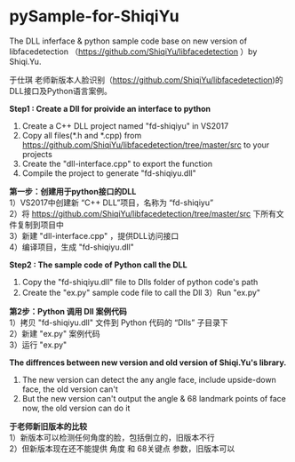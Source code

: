 # pySample-for-ShiqiYu
The DLL inferface &amp; python sample code base on new version of libfacedetection （https://github.com/ShiqiYu/libfacedetection ）by Shiqi.Yu.

于仕琪 老师新版本人脸识别（https://github.com/ShiqiYu/libfacedetection)的DLL接口及Python语言案例。

<b>Step1 : Create a Dll for proivide an interface to python</b>
1) Create a C++ DLL project named "fd-shiqiyu" in VS2017
2) Copy all files(*.h and *.cpp) from https://github.com/ShiqiYu/libfacedetection/tree/master/src to your projects
3) Create the "dll-interface.cpp" to export the function
4) Compile the project to generate "fd-shiqiyu.dll"

<b>第一步：创建用于python接口的DLL</b><br>
1）VS2017中创建新 “C++ DLL”项目，名称为 “fd-shiqiyu”<br>
2）将 https://github.com/ShiqiYu/libfacedetection/tree/master/src 下所有文件复制到项目中<br>
3）新建 "dll-interface.cpp" ，提供DLL访问接口<br>
4）编译项目，生成 "fd-shiqiyu.dll"<br>

<b>Step2 : The sample code of Python call the DLL </b>
1) Copy the "fd-shiqiyu.dll" file to Dlls folder of python code's path
2) Create the "ex.py" sample code file to call the Dll
3）Run "ex.py" 

<b>第2步：Python 调用 Dll 案例代码</b><br>
1）拷贝 "fd-shiqiyu.dll" 文件到 Python 代码的 “Dlls” 子目录下<br>
2）新建 "ex.py" 案例代码<br>
3）运行 "ex.py"<br>


<b>The diffrences between new version and old version of Shiqi.Yu's library.</b>
1) The new version can detect the any angle face, include upside-down face, the old version can't
2) But the new version can't output the angle & 68 landmark points of face now, the old version can do it

<b>于老师新旧版本的比较</b><br>
1）新版本可以检测任何角度的脸，包括倒立的，旧版本不行<br>
2）但新版本现在还不能提供 角度 和 68关键点 参数，旧版本可以<br>
